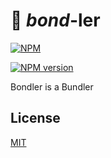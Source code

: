 # 🔫 _bond_-ler

[![NPM](https://nodei.co/npm/@fa7ad/bondler.png)](https://nodei.co/npm/@fa7ad/bondler/)

[![NPM version](https://img.shields.io/github/package-json/v/fa7ad/bondler?style=for-the-badge)](https://www.npmjs.com/package/@fa7ad/bondler)

Bondler is a Bundler

## License

[MIT](https://github.com/fa7ad/bondler/blob/master/LICENSE)
